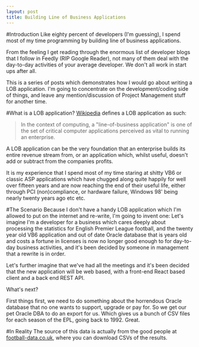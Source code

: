 ```yaml
---
layout: post
title: Building Line of Business Applications
---
```

#Introduction
Like eighty percent of developers (I'm guessing), I spend most of my time programming by building line of business applications. 

From the feeling I get reading through the enormous list of developer blogs that I follow in Feedly (RIP Google Reader), not many of them deal with the day-to-day activities of your average developer. We don't all work in start ups after all.

This is a series of posts which demonstrates how I would go about writing a LOB application. I'm going to concentrate on the development/coding side of things, and leave any mention/discussion of Project Management stuff for another time.

#What is a LOB application?
[Wikipedia](https://en.wikipedia.org/wiki/Line_of_business#Computer_applications) defines a LOB application as such:

>In the context of computing, a "line-of-business application" is one of the set of critical computer applications perceived as vital to running an enterprise.

A LOB application can be the very foundation that an enterprise builds its entire revenue stream from, or an application which, whilst useful, doesn't add or subtract from the companies profits.

It is my experience that I spend most of my time staring at shitty VB6 or classic ASP applications which have chugged along quite happily for well over fifteen years and are now reaching the end of their useful life, either through PCI (non)compliance, or hardware failure, Windows 98' being nearly twenty years ago etc etc.

#The Scenario
Because I don't have a handy LOB application which I'm allowed to put on the internet and re-write, I'm going to invent one: Let's imagine I'm a developer for a business which cares deeply about processing the statistics for English Premier League football, and the twenty year old VB6 application and out of date Oracle database that is years old and costs a fortune in licenses is now no longer good enough to for day-to-day business activities, and it's been decided by someone in management that a rewrite is in order.

Let's further imagine that we've had all the meetings and it's been decided that the new application will be web based, with a front-end React based client and a back end REST API.

What's next?

First things first, we need to do something about the horrendous Oracle database that no one wants to support, upgrade or pay for. So we get our pet Oracle DBA to do an export for us. Which gives us a bunch of CSV files for each season of the EPL, going back to 1992. Great.

#In Reality
The source of this data is actually from the good people at [football-data.co.uk](http://www.football-data.co.uk/), where you can download CSVs of the results.
